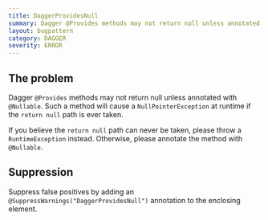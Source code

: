 ```yaml
---
title: DaggerProvidesNull
summary: Dagger @Provides methods may not return null unless annotated with @Nullable
layout: bugpattern
category: DAGGER
severity: ERROR
---
```


<!--
*** AUTO-GENERATED, DO NOT MODIFY ***
To make changes, edit the @BugPattern annotation or the explanation in docs/bugpattern.
-->

## The problem
Dagger `@Provides` methods may not return null unless annotated with `@Nullable`. Such a method will cause a `NullPointerException` at runtime if the `return null` path is ever taken.

If you believe the `return null` path can never be taken, please throw a `RuntimeException` instead. Otherwise, please annotate the method with `@Nullable`.

## Suppression
Suppress false positives by adding an `@SuppressWarnings("DaggerProvidesNull")` annotation to the enclosing element.
